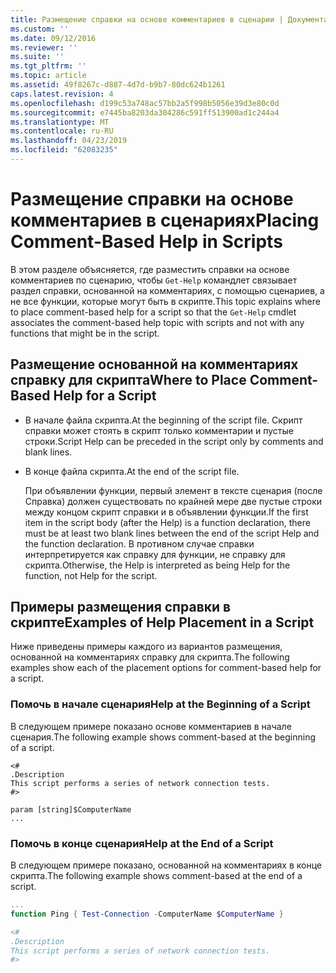 ```yaml
---
title: Размещение справки на основе комментариев в сценарии | Документация Майкрософт
ms.custom: ''
ms.date: 09/12/2016
ms.reviewer: ''
ms.suite: ''
ms.tgt_pltfrm: ''
ms.topic: article
ms.assetid: 49f8267c-d887-4d7d-b9b7-80dc624b1261
caps.latest.revision: 4
ms.openlocfilehash: d199c53a748ac57bb2a5f998b5056e39d3e80c0d
ms.sourcegitcommit: e7445ba8203da304286c591ff513900ad1c244a4
ms.translationtype: MT
ms.contentlocale: ru-RU
ms.lasthandoff: 04/23/2019
ms.locfileid: "62083235"
---
```

# <a name="placing-comment-based-help-in-scripts"></a><span data-ttu-id="40525-102">Размещение справки на основе комментариев в сценариях</span><span class="sxs-lookup"><span data-stu-id="40525-102">Placing Comment-Based Help in Scripts</span></span>

<span data-ttu-id="40525-103">В этом разделе объясняется, где разместить справки на основе комментариев по сценарию, чтобы `Get-Help` командлет связывает раздел справки, основанной на комментариях, с помощью сценариев, а не все функции, которые могут быть в скрипте.</span><span class="sxs-lookup"><span data-stu-id="40525-103">This topic explains where to place comment-based help for a script so that the `Get-Help` cmdlet associates the comment-based help topic with scripts and not with any functions that might be in the script.</span></span>

## <a name="where-to-place-comment-based-help-for-a-script"></a><span data-ttu-id="40525-104">Размещение основанной на комментариях справку для скрипта</span><span class="sxs-lookup"><span data-stu-id="40525-104">Where to Place Comment-Based Help for a Script</span></span>

- <span data-ttu-id="40525-105">В начале файла скрипта.</span><span class="sxs-lookup"><span data-stu-id="40525-105">At the beginning of the script file.</span></span> <span data-ttu-id="40525-106">Скрипт справки может стоять в скрипт только комментарии и пустые строки.</span><span class="sxs-lookup"><span data-stu-id="40525-106">Script Help can be preceded in the script only by comments and blank lines.</span></span>

- <span data-ttu-id="40525-107">В конце файла скрипта.</span><span class="sxs-lookup"><span data-stu-id="40525-107">At the end of the script file.</span></span>

  <span data-ttu-id="40525-108">При объявлении функции, первый элемент в тексте сценария (после Справка) должен существовать по крайней мере две пустые строки между концом скрипт справки и в объявлении функции.</span><span class="sxs-lookup"><span data-stu-id="40525-108">If the first item in the script body (after the Help) is a function declaration, there must be at least two blank lines between the end of the script Help and the function declaration.</span></span> <span data-ttu-id="40525-109">В противном случае справки интерпретируется как справку для функции, не справку для скрипта.</span><span class="sxs-lookup"><span data-stu-id="40525-109">Otherwise, the Help is interpreted as being Help for the function, not Help for the script.</span></span>

## <a name="examples-of-help-placement-in-a-script"></a><span data-ttu-id="40525-110">Примеры размещения справки в скрипте</span><span class="sxs-lookup"><span data-stu-id="40525-110">Examples of Help Placement in a Script</span></span>

 <span data-ttu-id="40525-111">Ниже приведены примеры каждого из вариантов размещения, основанной на комментариях справку для скрипта.</span><span class="sxs-lookup"><span data-stu-id="40525-111">The following examples show each of the placement options for comment-based help for a script.</span></span>

### <a name="help-at-the-beginning-of-a-script"></a><span data-ttu-id="40525-112">Помочь в начале сценария</span><span class="sxs-lookup"><span data-stu-id="40525-112">Help at the Beginning of a Script</span></span>

 <span data-ttu-id="40525-113">В следующем примере показано основе комментариев в начале сценария.</span><span class="sxs-lookup"><span data-stu-id="40525-113">The following example shows comment-based at the beginning of a script.</span></span>

```
<#
.Description
This script performs a series of network connection tests.
#>

param [string]$ComputerName
...
```

### <a name="help-at-the-end-of-a-script"></a><span data-ttu-id="40525-114">Помочь в конце сценария</span><span class="sxs-lookup"><span data-stu-id="40525-114">Help at the End of a Script</span></span>

 <span data-ttu-id="40525-115">В следующем примере показано, основанной на комментариях в конце скрипта.</span><span class="sxs-lookup"><span data-stu-id="40525-115">The following example shows comment-based at the end of a script.</span></span>

```powershell
...
function Ping { Test-Connection -ComputerName $ComputerName }

<#
.Description
This script performs a series of network connection tests.
#>

```